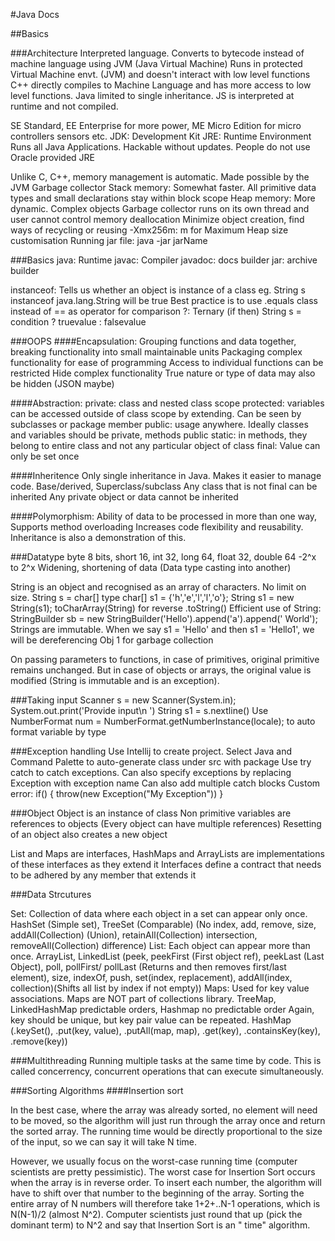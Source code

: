 #Java Docs

##Basics

###Architecture
Interpreted language. Converts to bytecode instead of machine language using JVM (Java Virtual Machine)
Runs in protected Virtual Machine envt. (JVM) and doesn't interact with low level functions
C++ directly compiles to Machine Language and has more access to low level functions. Java limited
to single inheritance. JS is interpreted at runtime and not compiled.

SE Standard, EE Enterprise for more power, ME Micro Edition for micro controllers sensors etc.
JDK: Development Kit
JRE: Runtime Environment Runs all Java Applications. Hackable without updates. People do not use
Oracle provided JRE

Unlike C, C++, memory management is automatic. Made possible by the JVM Garbage collector
Stack memory: Somewhat faster. All primitive data types and small declarations stay within block scope
Heap memory: More dynamic. Complex objects
Garbage collector runs on its own thread and user cannot control memory deallocation
Minimize object creation, find ways of recycling or reusing
-Xmx256m: m for Maximum Heap size customisation
Running jar file: java -jar jarName

###Basics
java: Runtime
javac: Compiler
javadoc: docs builder
jar: archive builder

instanceof: Tells us whether an object is instance of a class
eg. String s instanceof java.lang.String will be true
Best practice is to use .equals class instead of == as operator for comparison
?: Ternary (if then)
String s = condition ? truevalue : falsevalue

###OOPS
####Encapsulation: 
Grouping functions and data together, breaking functionality into small maintainable units
Packaging complex functionality for ease of programming
Access to individual functions can be restricted
Hide complex functionality
True nature or type of data may also be hidden (JSON maybe) 

####Abstraction:
private: class and nested class scope
protected: variables can be accessed outside of class scope by extending. Can be seen by subclasses 
or package member
public: usage anywhere. Ideally classes and variables should be private, methods public
static: in methods, they belong to entire class and not any particular object of class
final: Value can only be set once

####Inheritence
Only single inheritance in Java. Makes it easier to manage code.
Base/derived, Superclass/subclass
Any class that is not final can be inherited
Any private object or data cannot be inherited

####Polymorphism: 
Ability of data to be processed in more than one way, Supports method overloading
Increases code flexibility and reusability. Inheritance is also a demonstration of this.

###Datatype
byte 8 bits, short 16, int 32, long 64, float 32, double 64 -2^x to 2^x
Widening, shortening of data (Data type casting into another)

String is an object and recognised as an array of characters. No limit on size. String s = char[] type
char[] s1 = {'h','e','l','l','o'}; String s1 =  new String(s1); toCharArray(String) for reverse .toString()
Efficient use of String: StringBuilder sb = new StringBuilder('Hello').append('a').append(' World');
Strings are immutable. When we say s1 = 'Hello' and then s1 = 'Hello1', we will be dereferencing Obj 1
for garbage collection

On passing parameters to functions, in case of primitives, original primitive remains unchanged. But in 
case of objects or arrays, the original value is modified (String is immutable and is an exception).

###Taking input
Scanner s =  new Scanner(System.in);
System.out.print('Provide input\n ')
String s1 = s.nextline() 
Use NumberFormat num = NumberFormat.getNumberInstance(locale); to auto format variable by type

###Exception handling
Use Intellij to create project. Select Java and Command Palette to auto-generate class under src with package
Use try catch to catch exceptions. Can also specify exceptions by replacing Exception with exception name
Can also add multiple catch blocks
Custom error: if() { throw(new Exception("My Exception")) }

###Object
Object is an instance of class
Non primitive variables are references to objects (Every object can have multiple references)
Resetting of an object also creates a new object

List and Maps are interfaces, HashMaps and ArrayLists are implementations of these interfaces as they extend it
Interfaces define a contract that needs to be adhered by any member that extends it

###Data Strcutures

Set: Collection of data where each object in a set can appear only once. HashSet (Simple set), 
TreeSet (Comparable) (No index, add, remove, size, addAll(Collection) (Union), retainAll(Collection) intersection,
removeAll(Collection) difference)
List: Each object can appear more than once. ArrayList, LinkedList (peek, peekFirst (First object ref),
peekLast (Last Object), poll, pollFirst/ pollLast (Returns and then removes first/last element), size,
indexOf, push, set(index, replacement), addAll(index, collection)(Shifts all list by index if not empty))
Maps: Used for key value associations. Maps are NOT part of collections library. TreeMap, 
LinkedHashMap predictable orders, Hashmap no predictable order
Again, key should be unique, but key pair value can be repeated. HashMap (.keySet(), .put(key, value),
 .putAll(map, map), .get(key), .containsKey(key), .remove(key))
 
###Multithreading
Running multiple tasks at the same time by code. This is called concerrency, concurrent operations that can
execute simultaneously.

###Sorting Algorithms
####Insertion sort

In the best case, where the array was already sorted, no element will need to be moved, so the algorithm will 
just run through the array once and return the sorted array. The running time would be directly proportional to 
the size of the input, so we can say it will take N time.

However, we usually focus on the worst-case running time (computer scientists are pretty pessimistic). The worst 
case for Insertion Sort occurs when the array is in reverse order. To insert each number, the algorithm will have 
to shift over that number to the beginning of the array. Sorting the entire array of N numbers will therefore take 
1+2+..N-1 operations, which is N(N-1)/2 (almost N^2). Computer scientists just round that up (pick the dominant term) 
to N^2 and say that Insertion Sort is an " time" algorithm.

